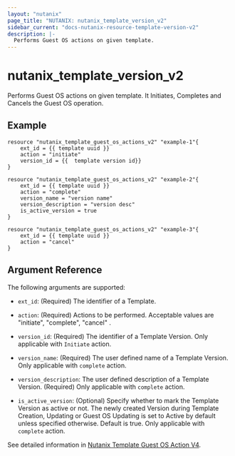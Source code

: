 ```yaml
---
layout: "nutanix"
page_title: "NUTANIX: nutanix_template_version_v2"
sidebar_current: "docs-nutanix-resource-template-version-v2"
description: |-
  Performs Guest OS actions on given template. 
---
```


# nutanix_template_version_v2

Performs Guest OS actions on given template. It Initiates, Completes and Cancels the Guest OS operation. 

## Example 

```hcl
resource "nutanix_template_guest_os_actions_v2" "example-1"{
    ext_id = {{ template uuid }}
    action = "initiate"
    version_id = {{  template version id}}
}

resource "nutanix_template_guest_os_actions_v2" "example-2"{
    ext_id = {{ template uuid }}
    action = "complete"
    version_name = "version name"
    version_description = "version desc"
    is_active_version = true
}

resource "nutanix_template_guest_os_actions_v2" "example-3"{
    ext_id = {{ template uuid }}
    action = "cancel"
}
```


## Argument Reference

The following arguments are supported:

* `ext_id`: (Required) The identifier of a Template.
* `action`: (Required) Actions to be performed. Acceptable values are "initiate", "complete", "cancel" . 

* `version_id`: (Required) The identifier of a Template Version. Only applicable with `Initiate` action. 
* `version_name`: (Required) The user defined name of a Template Version. Only applicable with `complete` action.
* `version_description`: The user defined description of a Template Version. (Required) Only applicable with `complete` action.
* `is_active_version`: (Optional) Specify whether to mark the Template Version as active or not. The newly created Version during Template Creation, Updating or Guest OS Updating is set to Active by default unless specified otherwise. Default is true. Only applicable with `complete` action.


See detailed information in [Nutanix Template Guest OS Action V4](https://developers.nutanix.com/api-reference?namespace=vmm&version=v4.0).